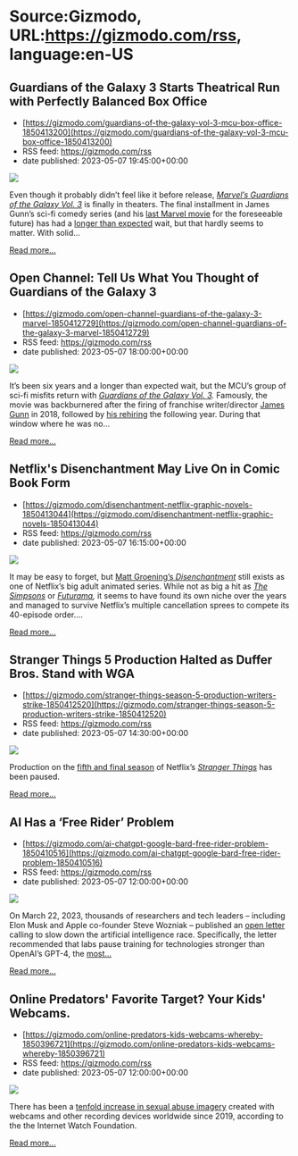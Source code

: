 # Source:Gizmodo, URL:https://gizmodo.com/rss, language:en-US

## Guardians of the Galaxy 3 Starts Theatrical Run with Perfectly Balanced Box Office
 - [https://gizmodo.com/guardians-of-the-galaxy-vol-3-mcu-box-office-1850413200](https://gizmodo.com/guardians-of-the-galaxy-vol-3-mcu-box-office-1850413200)
 - RSS feed: https://gizmodo.com/rss
 - date published: 2023-05-07 19:45:00+00:00

<img class="type:primaryImage" src="https://i.kinja-img.com/gawker-media/image/upload/s--2KEkfO6p--/c_fit,fl_progressive,q_80,w_636/2a052e984db80833cbe8fa30c0bba8a1.jpg" /><p>Even though it probably didn’t feel like it before release, <a href="https://gizmodo.com/guardians-of-galaxy-3-review-james-gunn-chris-pratt-mar-1850385522"><em>Marvel’s Guardians of the Galaxy Vol. 3</em></a><em> </em>is finally in theaters. The final installment in James Gunn’s sci-fi comedy series (and his <a href="https://gizmodo.com/james-gunn-dc-slate-revealed-batman-superman-green-lant-1850050974">last Marvel movie</a> for the foreseeable future) has had a <a href="https://gizmodo.com/holy-rocket-raccoon-james-gunn-is-back-on-guardians-of-1833328223">longer than expected</a> wait, but that hardly seems to matter. With solid…</p><p><a href="https://gizmodo.com/guardians-of-the-galaxy-vol-3-mcu-box-office-1850413200">Read more...</a></p>

## Open Channel: Tell Us What You Thought of Guardians of the Galaxy 3
 - [https://gizmodo.com/open-channel-guardians-of-the-galaxy-3-marvel-1850412729](https://gizmodo.com/open-channel-guardians-of-the-galaxy-3-marvel-1850412729)
 - RSS feed: https://gizmodo.com/rss
 - date published: 2023-05-07 18:00:00+00:00

<img class="type:primaryImage" src="https://i.kinja-img.com/gawker-media/image/upload/s--b0wN79l0--/c_fit,fl_progressive,q_80,w_636/4168b1de5766cec883f17a8f69bfff2e.jpg" /><p>It’s been six years and a longer than expected wait, but the MCU’s group of sci-fi misfits return with <a href="https://gizmodo.com/guardians-of-galaxy-3-review-james-gunn-chris-pratt-mar-1850385522"><em>Guardians of the Galaxy Vol. 3</em></a><em>. </em>Famously, the movie was backburnered after the firing of franchise writer/director <a href="https://gizmodo.com/james-gunn-will-no-longer-direct-guardians-of-the-galax-1827757364">James Gunn</a> in 2018, followed by <a href="https://gizmodo.com/holy-rocket-raccoon-james-gunn-is-back-on-guardians-of-1833328223">his rehiring</a> the following year. During that window where he was no…</p><p><a href="https://gizmodo.com/open-channel-guardians-of-the-galaxy-3-marvel-1850412729">Read more...</a></p>

## Netflix's Disenchantment May Live On in Comic Book Form
 - [https://gizmodo.com/disenchantment-netflix-graphic-novels-1850413044](https://gizmodo.com/disenchantment-netflix-graphic-novels-1850413044)
 - RSS feed: https://gizmodo.com/rss
 - date published: 2023-05-07 16:15:00+00:00

<img class="type:primaryImage" src="https://i.kinja-img.com/gawker-media/image/upload/s--8yWmOULV--/c_fit,fl_progressive,q_80,w_636/699f27820657a11b44df7aa2ba90e436.jpg" /><p>It may be easy to forget, but <a href="https://gizmodo.com/disenchantments-part-4-trailer-reveals-its-bad-to-be-th-1848453457">Matt Groening’s </a><a href="https://gizmodo.com/disenchantments-part-4-trailer-reveals-its-bad-to-be-th-1848453457"><em>Disenchantment</em></a><em> </em>still exists as one of Netflix’s big adult animated series. While not as big a hit as <a href="https://gizmodo.com/fox-renews-simpsons-family-guy-and-bobs-burgers-throu-1850046429"><em>The Simpsons</em></a><em> </em>or <a href="https://gizmodo.com/futurama-bender-hulu-john-dimaggio-statement-1848546890"><em>Futurama</em></a><em>, </em>it seems to have found its own niche over the years and managed to survive Netflix’s multiple cancellation sprees to compete its 40-episode order.…</p><p><a href="https://gizmodo.com/disenchantment-netflix-graphic-novels-1850413044">Read more...</a></p>

## Stranger Things 5 Production Halted as Duffer Bros. Stand with WGA
 - [https://gizmodo.com/stranger-things-season-5-production-writers-strike-1850412520](https://gizmodo.com/stranger-things-season-5-production-writers-strike-1850412520)
 - RSS feed: https://gizmodo.com/rss
 - date published: 2023-05-07 14:30:00+00:00

<img class="type:primaryImage" src="https://i.kinja-img.com/gawker-media/image/upload/s--6Kz5mmq1--/c_fit,fl_progressive,q_80,w_636/a59a04bcd3e50acc23af4aa0200cebdb.jpg" /><p>Production on the <a href="https://gizmodo.com/stranger-things-netflix-eddie-munson-season5-brainstorm-1849361987">fifth and final season</a> of Netflix’s <a href="https://gizmodo.com/netflix-stranger-things-eddie-munson-prequel-novel-deta-1850334024"><em>Stranger Things</em></a><em> </em>has been paused.<br /></p><p><a href="https://gizmodo.com/stranger-things-season-5-production-writers-strike-1850412520">Read more...</a></p>

## AI Has a ‘Free Rider’ Problem
 - [https://gizmodo.com/ai-chatgpt-google-bard-free-rider-problem-1850410516](https://gizmodo.com/ai-chatgpt-google-bard-free-rider-problem-1850410516)
 - RSS feed: https://gizmodo.com/rss
 - date published: 2023-05-07 12:00:00+00:00

<img class="type:primaryImage" src="https://i.kinja-img.com/gawker-media/image/upload/s--dXMcLbjD--/c_fit,fl_progressive,q_80,w_636/489a993445198c66bb4a978f8facaaa2.jpg" /><p>On March 22, 2023, thousands of researchers and tech leaders – including Elon Musk and Apple co-founder Steve Wozniak – published an <a href="https://futureoflife.org/open-letter/pause-giant-ai-experiments/" rel="noopener noreferrer" target="_blank">open letter</a> calling to slow down the artificial intelligence race. Specifically, the letter recommended that labs pause training for technologies stronger than OpenAI’s GPT-4, the <a href="https://benlevinstein.substack.com/p/a-conceptual-guide-to-transformers?sd=pf" rel="noopener noreferrer" target="_blank">most…</a></p><p><a href="https://gizmodo.com/ai-chatgpt-google-bard-free-rider-problem-1850410516">Read more...</a></p>

## Online Predators' Favorite Target? Your Kids' Webcams.
 - [https://gizmodo.com/online-predators-kids-webcams-whereby-1850396721](https://gizmodo.com/online-predators-kids-webcams-whereby-1850396721)
 - RSS feed: https://gizmodo.com/rss
 - date published: 2023-05-07 12:00:00+00:00

<img class="type:primaryImage" src="https://i.kinja-img.com/gawker-media/image/upload/s--S8_-Biqp--/c_fit,fl_progressive,q_80,w_636/6efa033f90441e9e876f71b548742c17.jpg" /><p>There has been a <a href="https://www.iwf.org.uk/" rel="noopener noreferrer" target="_blank">tenfold increase in sexual abuse imagery</a> created with webcams and other recording devices worldwide since 2019, according to the the Internet Watch Foundation.</p><p><a href="https://gizmodo.com/online-predators-kids-webcams-whereby-1850396721">Read more...</a></p>

